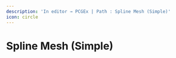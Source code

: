 ```yaml
---
description: 'In editor → PCGEx | Path : Spline Mesh (Simple)'
icon: circle
---
```


# Spline Mesh (Simple)

